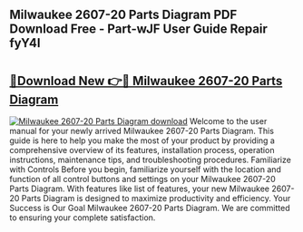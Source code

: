 ## Milwaukee 2607-20 Parts Diagram PDF Download Free - Part-wJF User Guide Repair fyY4I

# <h2><a href="http://dfk3sir.blite.top/?on=Milwaukee+2607-20+Parts+Diagram">🔗Download New 👉🔴 Milwaukee 2607-20 Parts Diagram</a></h2>

[![Milwaukee 2607-20 Parts Diagram download](https://i.imgur.com/lujVjoI.png)](http://dfk3sir.blite.top/?on=Milwaukee+2607-20+Parts+Diagram)
Welcome to the user manual for your newly arrived Milwaukee 2607-20 Parts Diagram. This guide is here to help you make the most of your product by providing a comprehensive overview of its features, installation process, operation instructions, maintenance tips, and troubleshooting procedures. Familiarize with Controls Before you begin, familiarize yourself with the location and function of all control buttons and settings on your Milwaukee 2607-20 Parts Diagram. With features like list of features, your new Milwaukee 2607-20 Parts Diagram is designed to maximize productivity and efficiency. Your Success is Our Goal Milwaukee 2607-20 Parts Diagram. We are committed to ensuring your complete satisfaction.
